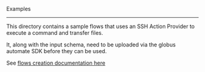 Examples
********

This directory contains a sample flows that uses an SSH Action Provider to execute a command and transfer files.

It, along with the input schema, need to be uploaded via the globus automate SDK before they can be used.

See [flows creation documentation here](https://globus-automate-client.readthedocs.io/en/latest/authoring_flows.html#)

